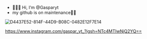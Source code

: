 - 🙋🏻‍♂️ Hi, I’m @Gasparyt
- my github is on maintenance🤧🦦

<!---
Gasparyt/Gasparyt is a ✨ special ✨ repository because its `README.md` (this file) appears on your GitHub profile.
You can click the Preview link to take a look at your changes.
--->
![D4437E52-814F-44D9-B08C-0482E12F7E14](https://github.com/Gasparyt/Gasparyt/assets/167488547/a00c953a-3d18-4564-a1a4-7592e223183b)

https://www.instagram.com/gaspar_yt_?igsh=NTc4MTIwNjQ2YQ==
